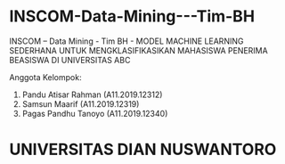 # INSCOM-Data-Mining---Tim-BH
INSCOM – Data Mining - Tim BH - MODEL MACHINE LEARNING SEDERHANA UNTUK MENGKLASIFIKASIKAN MAHASISWA PENERIMA BEASISWA DI UNIVERSITAS ABC

Anggota Kelompok:
1) Pandu Atisar Rahman (A11.2019.12312)
2) Samsun Maarif (A11.2019.12319)
3) Pagas Pandhu Tanoyo (A11.2019.12340)

# UNIVERSITAS DIAN NUSWANTORO


